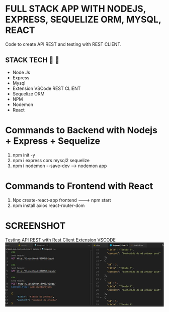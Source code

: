 # FULL STACK APP WITH NODEJS, EXPRESS, SEQUELIZE ORM, MYSQL, REACT
Code to create API REST and testing with REST CLIENT.

## STACK TECH :wrench: :hammer:
* Node Js
* Express
* Mysql
* Extension VSCode REST CLIENT
* Sequelize ORM
* NPM 
* Nodemon
* React

# Commands to Backend with Nodejs + Express + Sequelize
1. npm init -y 
2. npm i express cors mysql2 sequelize
3. npm i nodemon --save-dev  -->  nodemon app

# Commands to Frontend with React

1. Npx create-react-app frontend  --->   npm start
2. npm install axios react-router-dom


# SCREENSHOT

Testing API REST with Rest Client Extension VSCODE
![](assets/screenshot1.jpg)